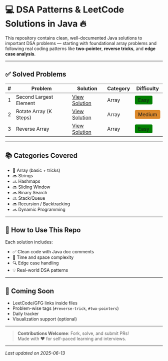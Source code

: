 # 💻 DSA Patterns & LeetCode Solutions in Java 🔥

This repository contains clean, well-documented Java solutions to important DSA problems — starting with foundational array problems and following real coding patterns like **two-pointer**, **reverse tricks**, and **edge case analysis**.

---

## ✅ Solved Problems

| #   | Problem                | Solution                                     | Category | Difficulty                                                                                 |
| --- | ---------------------- | -------------------------------------------- | -------- | ------------------------------------------------------------------------------------------ |
| 1   | Second Largest Element | [View Solution](./array/second-largest.java) | Array    | <span style="background-color:green; padding:4px 10px; border-radius:4px;">Easy</span>     |
| 2   | Rotate Array (K Steps) | [View Solution](./array/rotate-array.java)   | Array    | <span style="background-color:#dc892b; padding:4px 10px; border-radius:4px;">Medium </span> |
| 3   | Reverse Array          | [View Solution](./array/reverse-array.java)  | Array    | <span style="background-color:green; padding:4px 10px; border-radius:4px;">Easy</span>                                                                                   |

---

## 📚 Categories Covered

- 🔁 Array (basic + tricks)
- 🔜 Strings
- 🔜 Hashmaps
- 🔜 Sliding Window
- 🔜 Binary Search
- 🔜 Stack/Queue
- 🔜 Recursion / Backtracking
- 🔜 Dynamic Programming

---

## 🚀 How to Use This Repo

Each solution includes:

- ✅ Clean code with Java doc comments
- 📌 Time and space complexity
- 🔍 Edge case handling
- 💡 Real-world DSA patterns

---

## 🌟 Coming Soon

- LeetCode/GFG links inside files
- Problem-wise tags (`#reverse-trick`, `#two-pointers`)
- Daily tracker
- Visualization support (optional)

---

> **Contributions Welcome**: Fork, solve, and submit PRs!  
> Made with ❤️ for self-paced learning and interviews.

---

_Last updated on 2025-06-13_

